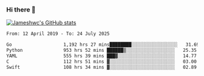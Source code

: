 ### Hi there 👋

[![Jameshwc's GitHub stats](https://github-readme-stats.vercel.app/api?username=jameshwc)](https://github.com/anuraghazra/github-readme-stats)

<!--START_SECTION:waka-->

```txt
From: 12 April 2019 - To: 24 July 2025

Go                   1,192 hrs 27 mins████████░░░░░░░░░░░░░░░░░   31.69 %
Python               953 hrs 52 mins ██████▒░░░░░░░░░░░░░░░░░░   25.35 %
YAML                 555 hrs 39 mins ███▓░░░░░░░░░░░░░░░░░░░░░   14.77 %
C                    112 hrs 51 mins ▓░░░░░░░░░░░░░░░░░░░░░░░░   03.00 %
Swift                108 hrs 34 mins ▓░░░░░░░░░░░░░░░░░░░░░░░░   02.89 %
```

<!--END_SECTION:waka-->